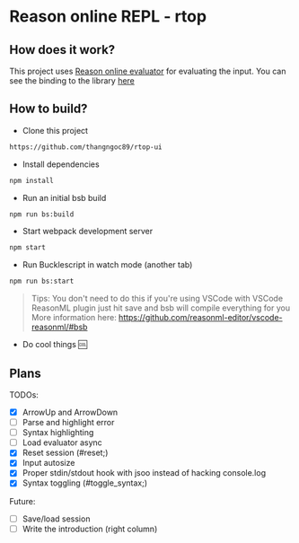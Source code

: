 # Reason online REPL - rtop

## How does it work?

This project uses [Reason online evaluator](https://github.com/thangngoc89/reason-online-evaluator)
for evaluating the input. You can see the binding to the library [here](blob/master/src/vendor/Reason_Evaluator.re)

## How to build?

- Clone this project

```sh
https://github.com/thangngoc89/rtop-ui
```

- Install dependencies

```sh
npm install
```

- Run an initial bsb build

```sh
npm run bs:build
```

- Start webpack development server

```sh
npm start
```

- Run Bucklescript in watch mode (another tab)

```sh
npm run bs:start
```

> Tips: You don't need to do this if you're using VSCode with VSCode ReasonML plugin
> just hit save and bsb will compile everything for you
> More information here: https://github.com/reasonml-editor/vscode-reasonml/#bsb

- Do cool things :cool:

## Plans

TODOs:

- [x] ArrowUp and ArrowDown
- [ ] Parse and highlight error
- [ ] Syntax highlighting
- [ ] Load evaluator async
- [x] Reset session (#reset;)
- [x] Input autosize
- [x] Proper stdin/stdout hook with jsoo instead of hacking console.log
- [x] Syntax toggling (#toggle_syntax;)

Future:

- [ ] Save/load session
- [ ] Write the introduction (right column)
